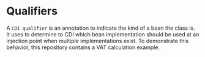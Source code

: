 # Qualifiers

A `CDI qualifier` is an annotation to indicate the kind of a bean the class is. It uses to determine to CDI which bean implementation should be used at an injection point when multiple implementations exist. To demonstrate this behavior, this repository contains a VAT calculation example.


